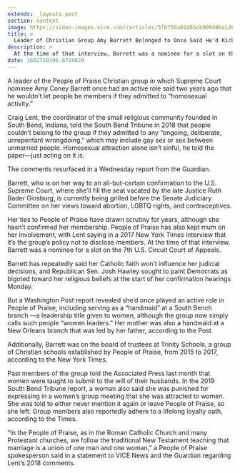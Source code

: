 ```yaml
--- 
extends: _layouts.post 
section: content 
image: https://video-images.vice.com//articles/5f8750a01d65cb00949ba146/lede/1602705679616-ap20288712995471.jpeg?image-resize-opts=Y3JvcD0xeHc6MC44NDI3eGg7MHh3LDAuMTEzNXhoJnJlc2l6ZT0xMjAwOiomcmVzaXplPTEyMDA6Kg 
title: > 
  Leader of Christian Group Amy Barrett Belonged to Once Said He'd Kick Out Members for Gay Sex 
description: > 
  At the time of that interview, Barrett was a nominee for a slot on the 7th U.S.Additionally, Barrett was on the board of trustees at Trinity Schools, a group of Christian schools established by People of Praise, from 2015 to 2017, according to the New York Times.Past members of the group told the Associated Press last month that women were taught to submit to the will of their husbands.In the 2019 South Bend Tribune report, a woman also said she was punished for expressing in a women’s group meeting that she was attracted to women.Group members also reportedly adhere to a lifelong loyalty oath, according to the Times. 
date: 1602710196.0718029 
--- 
```

A leader of the People of Praise Christian group in which Supreme Court nominee Amy Coney Barrett once had an active role said two years ago that he wouldn’t let people be members if they admitted to “homosexual activity.”

Craig Lent, the coordinator of the small religious community founded in South Bend, Indiana, told the South Bend Tribune in 2018 that people couldn’t belong to the group if they admitted to any “ongoing, deliberate, unrepentant wrongdoing,” which may include gay sex or sex between unmarried people. Homosexual attraction alone isn’t sinful, he told the paper—just acting on it is.

The comments resurfaced in a Wednesday report from the Guardian.

Barrett, who is on her way to an all-but-certain confirmation to the U.S. Supreme Court, where she’ll fill the seat vacated by the late Justice Ruth Bader Ginsburg, is currently being grilled before the Senate Judiciary Committee on her views toward abortion, LGBTQ rights, and contraceptives.

Her ties to People of Praise have drawn scrutiny for years, although she hasn’t confirmed her membership. People of Praise has also kept mum on her involvement, with Lent saying in a 2017 New York Times interview that it’s the group’s policy not to disclose members. At the time of that interview, Barrett was a nominee for a slot on the 7th U.S. Circuit Court of Appeals.

Barrett has repeatedly said her Catholic faith won’t influence her judicial decisions, and Republican Sen. Josh Hawley sought to paint Democrats as bigoted toward her religious beliefs at the start of her confirmation hearings Monday.

But a Washington Post report revealed she’d once played an active role in People of Praise, including serving as a “handmaid” at a South Bench branch —a leadership title given to women, although the group now simply calls such people “women leaders.” Her mother was also a handmaid at a New Orleans branch that was led by her father, according to the Post.

Additionally, Barrett was on the board of trustees at Trinity Schools, a group of Christian schools established by People of Praise, from 2015 to 2017, according to the New York Times.

Past members of the group told the Associated Press last month that women were taught to submit to the will of their husbands. In the 2019 South Bend Tribune report, a woman also said she was punished for expressing in a women’s group meeting that she was attracted to women. She was told to either never mention it again or leave People of Praise, so she left. Group members also reportedly adhere to a lifelong loyalty oath, according to the Times.

“In the People of Praise, as in the Roman Catholic Church and many Protestant churches, we follow the traditional New Testament teaching that marriage is a union of one man and one woman,” a People of Praise spokesperson said in a statement to VICE News and the Guardian regarding Lent’s 2018 comments.